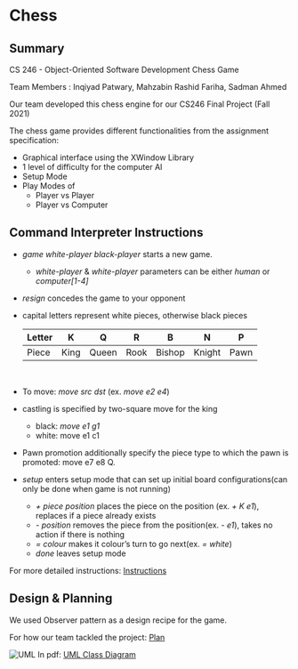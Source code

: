 # Chess

## Summary

CS 246 - Object-Oriented Software Development
Chess Game

Team Members : Inqiyad Patwary, Mahzabin Rashid Fariha, Sadman Ahmed

Our team developed this chess engine for our CS246 Final Project (Fall 2021)

The chess game provides different functionalities from the assignment specification:

- Graphical interface using the XWindow Library
- 1 level of difficulty for the computer AI
- Setup Mode
- Play Modes of
  - Player vs Player
  - Player vs Computer

## Command Interpreter Instructions

- <i>game white-player black-player</i> starts a new game.
  - <i>white-player</i> & <i>white-player</i> parameters can be either <i>human</i> or <i>computer[1-4]</i>
- <i>resign</i> concedes the game to your opponent
- capital letters represent white pieces, otherwise black pieces

  | Letter | K    | Q     | R    | B      | N      | P    |
  | ------ | ---- | ----- | ---- | ------ | ------ | ---- |
  | Piece  | King | Queen | Rook | Bishop | Knight | Pawn |

  <br>

- To move: <i>move src dst</i> (ex. <i>move e2 e4</i>)

- castling is specified by two-square move for the king

  - black: <i>move e1 g1</i>
  - white: move e1 c1

- Pawn promotion additionally specify the piece type to which the pawn is promoted: move e7 e8 Q.

- <i>setup</i> enters setup mode that can set up initial board configurations(can only be done when game is not running)

  - <i>\+ piece position</i> places the piece on the position (ex. <i>+ K e1</i>), replaces if a piece already exists
  - <i>\- position </i> removes the piece from the position(ex. <i>- e1</i>), takes no action if there is nothing
  - <i>= colour</i> makes it colour’s turn to go next(ex. <i>= white</i>)
  - <i>done</i> leaves setup mode


For more detailed instructions:
<a href="docs/chess.pdf">
Instructions
</a>

## Design & Planning

We used Observer pattern as a design recipe for the game.

For how our team tackled the project: <a href="docs/plan.pdf">Plan</a>

<div>
  <img alt="UML" src="images/uml.png" />
  In pdf: <a href="uml.pdf">UML Class Diagram</a>
</div>

<br>
